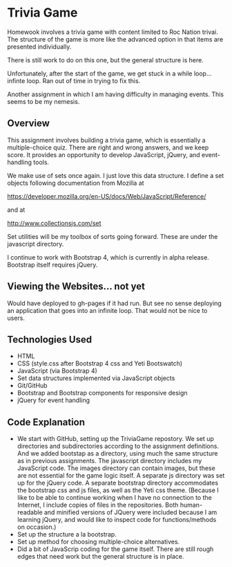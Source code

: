 # Trivia Game
Homewook involves a trivia game with content limited to Roc Nation trivai. The structure of the game is more like the advanced option in that items are presented individually.

There is still work to do on this one, but the general structure is here.

Unfortunately, after the start of the game, we get stuck in a while loop... infinte loop. Ran out of time in trying to fix this.

Another assignment in which I am having difficulty in managing events. This seems to be my nemesis. 


## Overview
This assignment involves building a trivia game, which is essentially a multiple-choice quiz. There are right and wrong answers, and we keep score. It provides an opportunity to develop JavaScript, jQuery, and event-handling tools.  

We make use of sets once again. I just love this data structure. I define a set objects following documentation from Mozilla at

https://developer.mozilla.org/en-US/docs/Web/JavaScript/Reference/

and at

http://www.collectionsjs.com/set 

Set utilities will be my toolbox of sorts going forward. These are under the javascript directory. 

I continue to work with Bootstrap 4, which is currently in alpha release. Bootstrap itself requires jQuery.


## Viewing the Websites... not yet

Would have deployed to gh-pages if it had run. But see no sense deploying an application that goes into an infinite loop. That would not be nice to users.


## Technologies Used

- HTML
- CSS (style.css after Bootstrap 4 css and Yeti Bootswatch)
- JavaScript (via Bootstrap 4) 
- Set data structures implemented via JavaScript objects
- Git/GitHub
- Bootstrap and Bootstrap components for responsive design
- jQuery for event handling


## Code Explanation

- We start with GitHub, setting up the TriviaGame repostory. We set up directories and subdirectories according to the assignment definitions. And we added bootstap as a directory, using much the same structure as in previous assignments. The javascript directory includes my JavaScript code. The images directory can contain images, but these are not essential for the game logic itself. A separate js directory was set up for the jQuery code. A separate bootstrap directory accommodates the bootstrap css and js files, as well as the Yeti css theme. (Because I like to be able to continue working when I have no connection to the Internet, I include copies of files in the repositories. Both human-readable and minified versions of JQuery were included because I am learning jQuery, and would like to inspect code for functions/methods on occasion.) 
- Set up the structure a la bootstrap.
- Set up method for choosing multiple-choice alternatives.
- Did a bit of JavaScrip coding for the game itself. There are still rough edges that need work but the general structure is in place.

